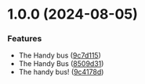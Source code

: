 # 1.0.0 (2024-08-05)


### Features

* The Handy bus ([9c7d115](https://github.com/indiegabo/handy-bus/commit/9c7d115342fc23fb14f5ca7dbcbb404852d048df))
* The Handy Bus ([8509d31](https://github.com/indiegabo/handy-bus/commit/8509d31ee98cd3253e5eac9af86c3b49b432c958))
* The handy bus! ([9c4178d](https://github.com/indiegabo/handy-bus/commit/9c4178d17bac9548dc8c546e537dfd7ed7d571e7))
